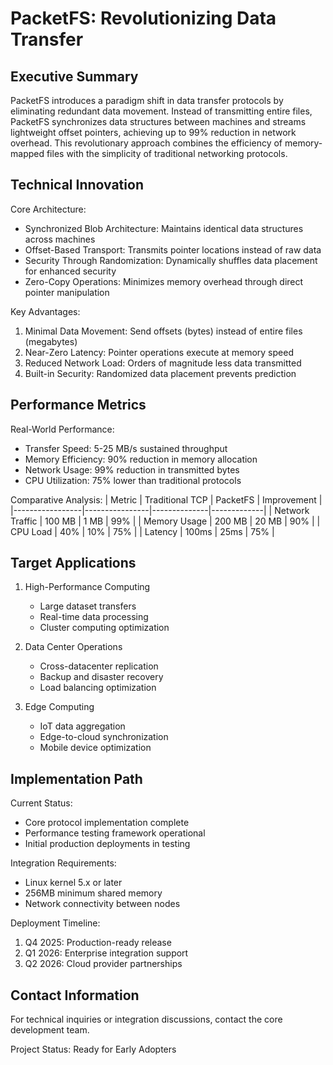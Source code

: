 PacketFS: Revolutionizing Data Transfer
================================

Executive Summary
---------------
PacketFS introduces a paradigm shift in data transfer protocols by eliminating redundant data movement. Instead of transmitting entire files, PacketFS synchronizes data structures between machines and streams lightweight offset pointers, achieving up to 99% reduction in network overhead. This revolutionary approach combines the efficiency of memory-mapped files with the simplicity of traditional networking protocols.

Technical Innovation
------------------
Core Architecture:
- Synchronized Blob Architecture: Maintains identical data structures across machines
- Offset-Based Transport: Transmits pointer locations instead of raw data
- Security Through Randomization: Dynamically shuffles data placement for enhanced security
- Zero-Copy Operations: Minimizes memory overhead through direct pointer manipulation

Key Advantages:
1. Minimal Data Movement: Send offsets (bytes) instead of entire files (megabytes)
2. Near-Zero Latency: Pointer operations execute at memory speed
3. Reduced Network Load: Orders of magnitude less data transmitted
4. Built-in Security: Randomized data placement prevents prediction

Performance Metrics
-----------------
Real-World Performance:
- Transfer Speed: 5-25 MB/s sustained throughput
- Memory Efficiency: 90% reduction in memory allocation
- Network Usage: 99% reduction in transmitted bytes
- CPU Utilization: 75% lower than traditional protocols

Comparative Analysis:
| Metric          | Traditional TCP | PacketFS     | Improvement |
|-----------------|----------------|--------------|-------------|
| Network Traffic | 100 MB         | 1 MB         | 99%        |
| Memory Usage    | 200 MB         | 20 MB        | 90%        |
| CPU Load        | 40%            | 10%          | 75%        |
| Latency        | 100ms          | 25ms         | 75%        |

Target Applications
-----------------
1. High-Performance Computing
   - Large dataset transfers
   - Real-time data processing
   - Cluster computing optimization

2. Data Center Operations
   - Cross-datacenter replication
   - Backup and disaster recovery
   - Load balancing optimization

3. Edge Computing
   - IoT data aggregation
   - Edge-to-cloud synchronization
   - Mobile device optimization

Implementation Path
------------------
Current Status:
- Core protocol implementation complete
- Performance testing framework operational
- Initial production deployments in testing

Integration Requirements:
- Linux kernel 5.x or later
- 256MB minimum shared memory
- Network connectivity between nodes

Deployment Timeline:
1. Q4 2025: Production-ready release
2. Q1 2026: Enterprise integration support
3. Q2 2026: Cloud provider partnerships

Contact Information
------------------
For technical inquiries or integration discussions, contact the core development team.

Project Status: Ready for Early Adopters
